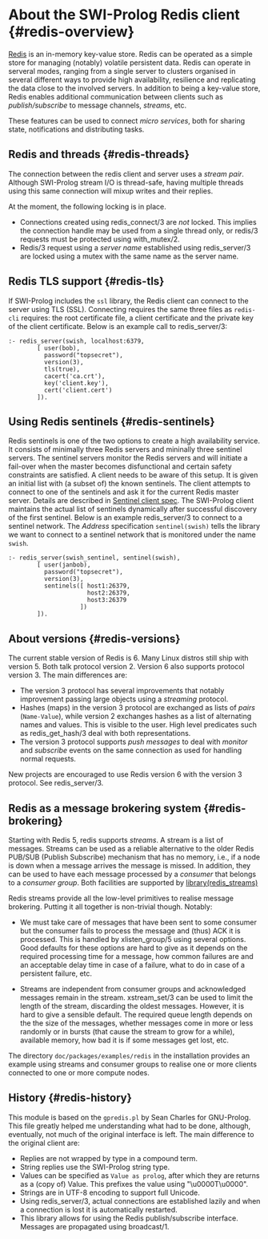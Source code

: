 # About the SWI-Prolog Redis client {#redis-overview}

[Redis](https://redis.io) is an in-memory key-value  store. Redis can be
operated as a simple store for   managing  (notably) volatile persistent
data. Redis can operate in serveral modes,  ranging from a single server
to  clusters  organised  in  several  different  ways  to  provide  high
availability, resilience and replicating the data  close to the involved
servers.  In  addition  to  being  a   key-value  store,  Redis  enables
additional communication between clients such  as _publish/subscribe_ to
message channels, _streams_, etc.

These features can be used to connect _micro services_, both for sharing
state, notifications and distributing tasks.


## Redis and threads {#redis-threads}

The connection between the redis client and server uses a _stream pair_.
Although SWI-Prolog stream I/O is thread-safe, having multiple threads
using this same connection will mixup writes and their replies.

At the moment, the following locking is in place.

  - Connections created using redis_connect/3 are _not_ locked.  This
    implies the connection handle may be used from a single thread only,
    or redis/3 requests must be protected using with_mutex/2.
  - Redis/3 request using a _server name_ established using redis_server/3
    are locked using a mutex with the same name as the server name.


## Redis TLS support {#redis-tls}

If SWI-Prolog includes the `ssl` library, the Redis client can connect
to the  server using  TLS (SSL).  Connecting  requires the  same three
files as ``redis-cli``  requires: the root certificate  file, a client
certificate and the private key of the client certificate.   Below is
an example call to redis_server/3:

```
:- redis_server(swish, localhost:6379,
		[ user(bob),
		  password("topsecret"),
		  version(3),
		  tls(true),
		  cacert('ca.crt'),
		  key('client.key'),
		  cert('client.cert')
		]).
```

## Using Redis sentinels {#redis-sentinels}

Redis sentinels is one of the two options to create a high
availability service.  It consists of minimally three Redis servers
and mininally three sentinel servers.  The sentinel servers monitor
the Redis servers and will initiate a fail-over when the master
becomes disfunctional and certain safety constraints are satisfied.  A
client needs to be aware of this setup.  It is given an initial list
with (a subset of) the known sentinels.  The client attempts to
connect to one of the sentinels and ask it for the current Redis
master server.  Details are described in [Sentinel client
spec](https://redis.io/docs/reference/sentinel-clients/).  The
SWI-Prolog client maintains the actual list of sentinels dynamically
after successful discovery of the first sentinel.  Below is an example
redis_server/3 to connect to a sentinel network.  The _Address_ specification
`sentinel(swish)` tells the library we want to connect to a sentinel
network that is monitored under the name `swish`.


```
:- redis_server(swish_sentinel, sentinel(swish),
		[ user(janbob),
		  password("topsecret"),
		  version(3),
		  sentinels([ host1:26379,
			          host2:26379,
			          host3:26379
			        ])
		]).
```

## About versions {#redis-versions}

The current stable version of Redis is  6. Many Linux distros still ship
with version 5. Both talk protocol version   2.  Version 6 also supports
protocol version 3.  The main differences are:

  - The version 3 protocol has several improvements that notably
    improvement passing large objects using a _streaming_ protocol.
  - Hashes (maps) in the version 3 protocol are exchanged as lists
    of _pairs_ (`Name-Value`), while version 2 exchanges hashes as
    a list of alternating names and values.  This is visible to the
    user.  High level predicates such as redis_get_hash/3 deal with
    both representations.
  - The version 3 protocol supports _push messages_ to deal with
    _monitor_ and _subscribe_ events on the same connection as used
    for handling normal requests.

New projects are encouraged to use Redis version 6 with the version 3
protocol.  See redis_server/3.


## Redis as a message brokering system {#redis-brokering}

Starting with Redis 5, redis supports _streams_. A stream is a list of
messages. Streams can be used as a reliable alternative to the older
Redis PUB/SUB (Publish Subscribe) mechanism that has no memory, i.e., if
a node is down when a message arrives the message is missed. In
addition, they can be used to have each message processed by a
_consumer_ that belongs to a _consumer group_. Both facilities are
supported by [library(redis_streams)](#redisstreams)

Redis streams provide all the low-level primitives to realise message
brokering.  Putting it all together is non-trivial though.  Notably:

  - We must take care of messages that have been sent to some
    consumer but the consumer fails to process the message and (thus)
    ACK it is processed.  This is handled by xlisten_group/5 using
    several options.  Good defaults for these options are hard to
    give as it depends on the required processing time for a message,
    how common failures are and an acceptable delay time in case
    of a failure, what to do in case of a persistent failure, etc.

  - Streams are independent from consumer groups and acknowledged
    messages remain in the stream.  xstream_set/3 can be used to
    limit the length of the stream, discarding the oldest messages.
    However, it is hard to give a sensible default.  The required
    queue length depends on the the size of the messages, whether
    messages come in more or less randomly or in bursts (that cause
    the stream to grow for a while), available memory, how bad it is
    if some messages get lost, etc.

The directory `doc/packages/examples/redis` in the installation provides
an example using streams and consumer groups to realise one or more
clients connected to one or more compute nodes.


## History  {#redis-history}

This module is based on the `gpredis.pl` by Sean Charles for GNU-Prolog.
This file greatly helped me understanding what had to be done, although,
eventually, not much of the original interface is left. The main
difference to the original client are:

  - Replies are not wrapped by type in a compound term.
  - String replies use the SWI-Prolog string type.
  - Values can be specified as `Value as prolog`, after which they
    are returns as a (copy of) Value.  This prefixes the value
    using "\u0000T\u0000".
  - Strings are in UTF-8 encoding to support full Unicode.
  - Using redis_server/3, actual connections are established
    lazily and when a connection is lost it is automatically
    restarted.
  - This library allows for using the Redis publish/subscribe
    interface.  Messages are propagated using broadcast/1.
